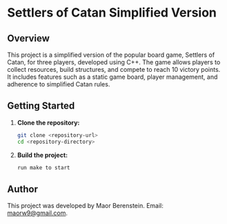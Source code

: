
# Settlers of Catan Simplified Version

## Overview

This project is a simplified version of the popular board game, Settlers of Catan, for three players, developed using C++. The game allows players to collect resources, build structures, and compete to reach 10 victory points. It includes features such as a static game board, player management, and adherence to simplified Catan rules.

## Getting Started

1. **Clone the repository:**
   ```bash
   git clone <repository-url>
   cd <repository-directory>
   ```

2. **Build the project:**
   ```bash
   run make to start
   ```

## Author

This project was developed by Maor Berenstein.
Email: maorw9@gmail.com.
